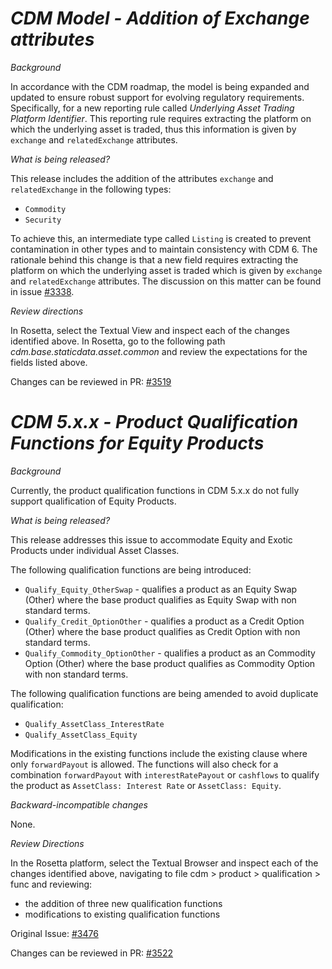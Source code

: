 # _CDM Model - Addition of Exchange attributes_

_Background_

In accordance with the CDM roadmap, the model is being expanded and updated to ensure robust support for evolving regulatory requirements. Specifically, for a new reporting rule called _Underlying Asset Trading Platform Identifier_. This reporting rule requires extracting the platform on which the underlying asset is traded, thus this information is given by `exchange` and `relatedExchange` attributes.

_What is being released?_

This release includes the addition of the attributes `exchange` and `relatedExchange` in the following types:
- `Commodity`
- `Security`

To achieve this, an intermediate type called `Listing` is created to prevent contamination in other types and to maintain consistency with CDM 6. The rationale behind this change is that a new field requires extracting the platform on which the underlying asset is traded which is given by `exchange` and `relatedExchange` attributes. The discussion on this matter can be found in issue [#3338](https://github.com/finos/common-domain-model/issues/3338).

_Review directions_

In Rosetta, select the Textual View and inspect each of the changes identified above.
In Rosetta, go to the following path _cdm.base.staticdata.asset.common_ and review the expectations for the fields listed above.

Changes can be reviewed in PR: [#3519](https://github.com/finos/common-domain-model/pull/3519)

# *CDM  5.x.x - Product Qualification Functions for Equity Products*

_Background_

Currently, the product qualification functions in CDM 5.x.x do not fully support qualification of Equity Products.

_What is being released?_

This release addresses this issue to accommodate Equity and Exotic Products under individual Asset Classes.

The following qualification functions are being introduced:
- `Qualify_Equity_OtherSwap` - qualifies a product as an Equity Swap (Other) where the base product qualifies as Equity Swap with non standard terms.
- `Qualify_Credit_OptionOther` - qualifies a product as a Credit Option (Other) where the base product qualifies as Credit Option with non standard terms.
- `Qualify_Commodity_OptionOther` - qualifies a product as an Commodity Option (Other) where the base product qualifies as Commodity Option with non standard terms.

The following qualification functions are being amended to avoid duplicate qualification:
- `Qualify_AssetClass_InterestRate`
- `Qualify_AssetClass_Equity`

Modifications in the existing functions include the existing clause where only `forwardPayout` is allowed. The functions will also check for a combination `forwardPayout` with `interestRatePayout` or `cashflows` to qualify the product as `AssetClass: Interest Rate` or  `AssetClass: Equity`.

_Backward-incompatible changes_

None.

_Review Directions_

In the Rosetta platform, select the Textual Browser and inspect each of the changes identified above, navigating to file cdm > product > qualification > func and reviewing:
- the addition of three new qualification functions
- modifications to existing qualification functions

Original Issue: [#3476](https://github.com/finos/common-domain-model/issues/3476)

Changes can be reviewed in PR: [#3522](https://github.com/finos/common-domain-model/pull/3522)
